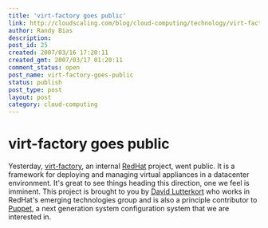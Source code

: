 ```yaml
---
title: 'virt-factory goes public'
link: http://cloudscaling.com/blog/cloud-computing/technology/virt-factory-goes-public/
author: Randy Bias
description: 
post_id: 25
created: 2007/03/16 17:20:11
created_gmt: 2007/03/17 01:20:11
comment_status: open
post_name: virt-factory-goes-public
status: publish
post_type: post
layout: post
category: cloud-computing
---
```


# virt-factory goes public

Yesterday, [virt-factory](http://virt-factory.et.redhat.com/), an internal [RedHat](http://www.redhat.com) project, went public. It is a framework for deploying and managing virtual appliances in a datacenter environment. It's great to see things heading this direction, one we feel is imminent. This project is brought to you by [David Lutterkort](http://watzmann.net/blog/) who works in RedHat's emerging technologies group and is also a principle contributor to [Puppet](http://reductivelabs.com/trac/puppet/wiki/PuppetIntroduction), a next generation system configuration system that we are interested in.